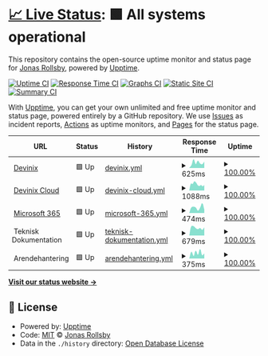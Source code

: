 # [📈 Live Status](https://jonasgithub.github.io/Upptime): <!--live status--> **🟩 All systems operational**

This repository contains the open-source uptime monitor and status page for [Jonas Rollsby](https://jonasgithub.github.io/Upptime), powered by [Upptime](https://github.com/upptime/upptime).

[![Uptime CI](https://github.com/koj-co/upptime/workflows/Uptime%20CI/badge.svg)](https://github.com/koj-co/upptime/actions?query=workflow%3A%22Uptime+CI%22)
[![Response Time CI](https://github.com/koj-co/upptime/workflows/Response%20Time%20CI/badge.svg)](https://github.com/koj-co/upptime/actions?query=workflow%3A%22Response+Time+CI%22)
[![Graphs CI](https://github.com/koj-co/upptime/workflows/Graphs%20CI/badge.svg)](https://github.com/koj-co/upptime/actions?query=workflow%3A%22Graphs+CI%22)
[![Static Site CI](https://github.com/koj-co/upptime/workflows/Static%20Site%20CI/badge.svg)](https://github.com/koj-co/upptime/actions?query=workflow%3A%22Static+Site+CI%22)
[![Summary CI](https://github.com/koj-co/upptime/workflows/Summary%20CI/badge.svg)](https://github.com/koj-co/upptime/actions?query=workflow%3A%22Summary+CI%22)

With [Upptime](https://upptime.js.org), you can get your own unlimited and free uptime monitor and status page, powered entirely by a GitHub repository. We use [Issues](https://github.com/jonasgithub/Upptime/issues) as incident reports, [Actions](https://github.com/jonasgithub/Upptime/actions) as uptime monitors, and [Pages](https://jonasgithub.github.io/Upptime) for the status page.

<!--start: status pages-->
<!-- This summary is generated by Upptime (https://github.com/upptime/upptime) -->
<!-- Do not edit this manually, your changes will be overwritten -->
<!-- prettier-ignore -->
| URL | Status | History | Response Time | Uptime |
| --- | ------ | ------- | ------------- | ------ |
| <img alt="" src="https://favicons.githubusercontent.com/www.devinix.se" height="13"> [Devinix](https://www.devinix.se) | 🟩 Up | [devinix.yml](https://github.com/jonasgithub/upptime/commits/HEAD/history/devinix.yml) | <details><summary><img alt="Response time graph" src="./graphs/devinix/response-time-week.png" height="20"> 625ms</summary><br><a href="https://jonasgithub.github.io/upptime/history/devinix"><img alt="Response time 757" src="https://img.shields.io/endpoint?url=https%3A%2F%2Fraw.githubusercontent.com%2Fjonasgithub%2Fupptime%2FHEAD%2Fapi%2Fdevinix%2Fresponse-time.json"></a><br><a href="https://jonasgithub.github.io/upptime/history/devinix"><img alt="24-hour response time 741" src="https://img.shields.io/endpoint?url=https%3A%2F%2Fraw.githubusercontent.com%2Fjonasgithub%2Fupptime%2FHEAD%2Fapi%2Fdevinix%2Fresponse-time-day.json"></a><br><a href="https://jonasgithub.github.io/upptime/history/devinix"><img alt="7-day response time 625" src="https://img.shields.io/endpoint?url=https%3A%2F%2Fraw.githubusercontent.com%2Fjonasgithub%2Fupptime%2FHEAD%2Fapi%2Fdevinix%2Fresponse-time-week.json"></a><br><a href="https://jonasgithub.github.io/upptime/history/devinix"><img alt="30-day response time 627" src="https://img.shields.io/endpoint?url=https%3A%2F%2Fraw.githubusercontent.com%2Fjonasgithub%2Fupptime%2FHEAD%2Fapi%2Fdevinix%2Fresponse-time-month.json"></a><br><a href="https://jonasgithub.github.io/upptime/history/devinix"><img alt="1-year response time 703" src="https://img.shields.io/endpoint?url=https%3A%2F%2Fraw.githubusercontent.com%2Fjonasgithub%2Fupptime%2FHEAD%2Fapi%2Fdevinix%2Fresponse-time-year.json"></a></details> | <details><summary><a href="https://jonasgithub.github.io/upptime/history/devinix">100.00%</a></summary><a href="https://jonasgithub.github.io/upptime/history/devinix"><img alt="All-time uptime 99.99%" src="https://img.shields.io/endpoint?url=https%3A%2F%2Fraw.githubusercontent.com%2Fjonasgithub%2Fupptime%2FHEAD%2Fapi%2Fdevinix%2Fuptime.json"></a><br><a href="https://jonasgithub.github.io/upptime/history/devinix"><img alt="24-hour uptime 100.00%" src="https://img.shields.io/endpoint?url=https%3A%2F%2Fraw.githubusercontent.com%2Fjonasgithub%2Fupptime%2FHEAD%2Fapi%2Fdevinix%2Fuptime-day.json"></a><br><a href="https://jonasgithub.github.io/upptime/history/devinix"><img alt="7-day uptime 100.00%" src="https://img.shields.io/endpoint?url=https%3A%2F%2Fraw.githubusercontent.com%2Fjonasgithub%2Fupptime%2FHEAD%2Fapi%2Fdevinix%2Fuptime-week.json"></a><br><a href="https://jonasgithub.github.io/upptime/history/devinix"><img alt="30-day uptime 100.00%" src="https://img.shields.io/endpoint?url=https%3A%2F%2Fraw.githubusercontent.com%2Fjonasgithub%2Fupptime%2FHEAD%2Fapi%2Fdevinix%2Fuptime-month.json"></a><br><a href="https://jonasgithub.github.io/upptime/history/devinix"><img alt="1-year uptime 100.00%" src="https://img.shields.io/endpoint?url=https%3A%2F%2Fraw.githubusercontent.com%2Fjonasgithub%2Fupptime%2FHEAD%2Fapi%2Fdevinix%2Fuptime-year.json"></a></details>
| <img alt="" src="https://favicons.githubusercontent.com/dvx.cloud" height="13"> [Devinix Cloud](https://dvx.cloud) | 🟩 Up | [devinix-cloud.yml](https://github.com/jonasgithub/upptime/commits/HEAD/history/devinix-cloud.yml) | <details><summary><img alt="Response time graph" src="./graphs/devinix-cloud/response-time-week.png" height="20"> 1088ms</summary><br><a href="https://jonasgithub.github.io/upptime/history/devinix-cloud"><img alt="Response time 1031" src="https://img.shields.io/endpoint?url=https%3A%2F%2Fraw.githubusercontent.com%2Fjonasgithub%2Fupptime%2FHEAD%2Fapi%2Fdevinix-cloud%2Fresponse-time.json"></a><br><a href="https://jonasgithub.github.io/upptime/history/devinix-cloud"><img alt="24-hour response time 957" src="https://img.shields.io/endpoint?url=https%3A%2F%2Fraw.githubusercontent.com%2Fjonasgithub%2Fupptime%2FHEAD%2Fapi%2Fdevinix-cloud%2Fresponse-time-day.json"></a><br><a href="https://jonasgithub.github.io/upptime/history/devinix-cloud"><img alt="7-day response time 1088" src="https://img.shields.io/endpoint?url=https%3A%2F%2Fraw.githubusercontent.com%2Fjonasgithub%2Fupptime%2FHEAD%2Fapi%2Fdevinix-cloud%2Fresponse-time-week.json"></a><br><a href="https://jonasgithub.github.io/upptime/history/devinix-cloud"><img alt="30-day response time 1003" src="https://img.shields.io/endpoint?url=https%3A%2F%2Fraw.githubusercontent.com%2Fjonasgithub%2Fupptime%2FHEAD%2Fapi%2Fdevinix-cloud%2Fresponse-time-month.json"></a><br><a href="https://jonasgithub.github.io/upptime/history/devinix-cloud"><img alt="1-year response time 1029" src="https://img.shields.io/endpoint?url=https%3A%2F%2Fraw.githubusercontent.com%2Fjonasgithub%2Fupptime%2FHEAD%2Fapi%2Fdevinix-cloud%2Fresponse-time-year.json"></a></details> | <details><summary><a href="https://jonasgithub.github.io/upptime/history/devinix-cloud">100.00%</a></summary><a href="https://jonasgithub.github.io/upptime/history/devinix-cloud"><img alt="All-time uptime 100.00%" src="https://img.shields.io/endpoint?url=https%3A%2F%2Fraw.githubusercontent.com%2Fjonasgithub%2Fupptime%2FHEAD%2Fapi%2Fdevinix-cloud%2Fuptime.json"></a><br><a href="https://jonasgithub.github.io/upptime/history/devinix-cloud"><img alt="24-hour uptime 100.00%" src="https://img.shields.io/endpoint?url=https%3A%2F%2Fraw.githubusercontent.com%2Fjonasgithub%2Fupptime%2FHEAD%2Fapi%2Fdevinix-cloud%2Fuptime-day.json"></a><br><a href="https://jonasgithub.github.io/upptime/history/devinix-cloud"><img alt="7-day uptime 100.00%" src="https://img.shields.io/endpoint?url=https%3A%2F%2Fraw.githubusercontent.com%2Fjonasgithub%2Fupptime%2FHEAD%2Fapi%2Fdevinix-cloud%2Fuptime-week.json"></a><br><a href="https://jonasgithub.github.io/upptime/history/devinix-cloud"><img alt="30-day uptime 100.00%" src="https://img.shields.io/endpoint?url=https%3A%2F%2Fraw.githubusercontent.com%2Fjonasgithub%2Fupptime%2FHEAD%2Fapi%2Fdevinix-cloud%2Fuptime-month.json"></a><br><a href="https://jonasgithub.github.io/upptime/history/devinix-cloud"><img alt="1-year uptime 100.00%" src="https://img.shields.io/endpoint?url=https%3A%2F%2Fraw.githubusercontent.com%2Fjonasgithub%2Fupptime%2FHEAD%2Fapi%2Fdevinix-cloud%2Fuptime-year.json"></a></details>
| <img alt="" src="https://favicons.githubusercontent.com/outlook.office.com" height="13"> [Microsoft 365](https://outlook.office.com/owa/) | 🟩 Up | [microsoft-365.yml](https://github.com/jonasgithub/upptime/commits/HEAD/history/microsoft-365.yml) | <details><summary><img alt="Response time graph" src="./graphs/microsoft-365/response-time-week.png" height="20"> 474ms</summary><br><a href="https://jonasgithub.github.io/upptime/history/microsoft-365"><img alt="Response time 446" src="https://img.shields.io/endpoint?url=https%3A%2F%2Fraw.githubusercontent.com%2Fjonasgithub%2Fupptime%2FHEAD%2Fapi%2Fmicrosoft-365%2Fresponse-time.json"></a><br><a href="https://jonasgithub.github.io/upptime/history/microsoft-365"><img alt="24-hour response time 287" src="https://img.shields.io/endpoint?url=https%3A%2F%2Fraw.githubusercontent.com%2Fjonasgithub%2Fupptime%2FHEAD%2Fapi%2Fmicrosoft-365%2Fresponse-time-day.json"></a><br><a href="https://jonasgithub.github.io/upptime/history/microsoft-365"><img alt="7-day response time 474" src="https://img.shields.io/endpoint?url=https%3A%2F%2Fraw.githubusercontent.com%2Fjonasgithub%2Fupptime%2FHEAD%2Fapi%2Fmicrosoft-365%2Fresponse-time-week.json"></a><br><a href="https://jonasgithub.github.io/upptime/history/microsoft-365"><img alt="30-day response time 571" src="https://img.shields.io/endpoint?url=https%3A%2F%2Fraw.githubusercontent.com%2Fjonasgithub%2Fupptime%2FHEAD%2Fapi%2Fmicrosoft-365%2Fresponse-time-month.json"></a><br><a href="https://jonasgithub.github.io/upptime/history/microsoft-365"><img alt="1-year response time 489" src="https://img.shields.io/endpoint?url=https%3A%2F%2Fraw.githubusercontent.com%2Fjonasgithub%2Fupptime%2FHEAD%2Fapi%2Fmicrosoft-365%2Fresponse-time-year.json"></a></details> | <details><summary><a href="https://jonasgithub.github.io/upptime/history/microsoft-365">100.00%</a></summary><a href="https://jonasgithub.github.io/upptime/history/microsoft-365"><img alt="All-time uptime 100.00%" src="https://img.shields.io/endpoint?url=https%3A%2F%2Fraw.githubusercontent.com%2Fjonasgithub%2Fupptime%2FHEAD%2Fapi%2Fmicrosoft-365%2Fuptime.json"></a><br><a href="https://jonasgithub.github.io/upptime/history/microsoft-365"><img alt="24-hour uptime 100.00%" src="https://img.shields.io/endpoint?url=https%3A%2F%2Fraw.githubusercontent.com%2Fjonasgithub%2Fupptime%2FHEAD%2Fapi%2Fmicrosoft-365%2Fuptime-day.json"></a><br><a href="https://jonasgithub.github.io/upptime/history/microsoft-365"><img alt="7-day uptime 100.00%" src="https://img.shields.io/endpoint?url=https%3A%2F%2Fraw.githubusercontent.com%2Fjonasgithub%2Fupptime%2FHEAD%2Fapi%2Fmicrosoft-365%2Fuptime-week.json"></a><br><a href="https://jonasgithub.github.io/upptime/history/microsoft-365"><img alt="30-day uptime 100.00%" src="https://img.shields.io/endpoint?url=https%3A%2F%2Fraw.githubusercontent.com%2Fjonasgithub%2Fupptime%2FHEAD%2Fapi%2Fmicrosoft-365%2Fuptime-month.json"></a><br><a href="https://jonasgithub.github.io/upptime/history/microsoft-365"><img alt="1-year uptime 100.00%" src="https://img.shields.io/endpoint?url=https%3A%2F%2Fraw.githubusercontent.com%2Fjonasgithub%2Fupptime%2FHEAD%2Fapi%2Fmicrosoft-365%2Fuptime-year.json"></a></details>
| <img alt="" src="https://favicons.githubusercontent.com/null" height="13"> Teknisk Dokumentation | 🟩 Up | [teknisk-dokumentation.yml](https://github.com/jonasgithub/upptime/commits/HEAD/history/teknisk-dokumentation.yml) | <details><summary><img alt="Response time graph" src="./graphs/teknisk-dokumentation/response-time-week.png" height="20"> 679ms</summary><br><a href="https://jonasgithub.github.io/upptime/history/teknisk-dokumentation"><img alt="Response time 648" src="https://img.shields.io/endpoint?url=https%3A%2F%2Fraw.githubusercontent.com%2Fjonasgithub%2Fupptime%2FHEAD%2Fapi%2Fteknisk-dokumentation%2Fresponse-time.json"></a><br><a href="https://jonasgithub.github.io/upptime/history/teknisk-dokumentation"><img alt="24-hour response time 715" src="https://img.shields.io/endpoint?url=https%3A%2F%2Fraw.githubusercontent.com%2Fjonasgithub%2Fupptime%2FHEAD%2Fapi%2Fteknisk-dokumentation%2Fresponse-time-day.json"></a><br><a href="https://jonasgithub.github.io/upptime/history/teknisk-dokumentation"><img alt="7-day response time 679" src="https://img.shields.io/endpoint?url=https%3A%2F%2Fraw.githubusercontent.com%2Fjonasgithub%2Fupptime%2FHEAD%2Fapi%2Fteknisk-dokumentation%2Fresponse-time-week.json"></a><br><a href="https://jonasgithub.github.io/upptime/history/teknisk-dokumentation"><img alt="30-day response time 694" src="https://img.shields.io/endpoint?url=https%3A%2F%2Fraw.githubusercontent.com%2Fjonasgithub%2Fupptime%2FHEAD%2Fapi%2Fteknisk-dokumentation%2Fresponse-time-month.json"></a><br><a href="https://jonasgithub.github.io/upptime/history/teknisk-dokumentation"><img alt="1-year response time 634" src="https://img.shields.io/endpoint?url=https%3A%2F%2Fraw.githubusercontent.com%2Fjonasgithub%2Fupptime%2FHEAD%2Fapi%2Fteknisk-dokumentation%2Fresponse-time-year.json"></a></details> | <details><summary><a href="https://jonasgithub.github.io/upptime/history/teknisk-dokumentation">100.00%</a></summary><a href="https://jonasgithub.github.io/upptime/history/teknisk-dokumentation"><img alt="All-time uptime 99.99%" src="https://img.shields.io/endpoint?url=https%3A%2F%2Fraw.githubusercontent.com%2Fjonasgithub%2Fupptime%2FHEAD%2Fapi%2Fteknisk-dokumentation%2Fuptime.json"></a><br><a href="https://jonasgithub.github.io/upptime/history/teknisk-dokumentation"><img alt="24-hour uptime 100.00%" src="https://img.shields.io/endpoint?url=https%3A%2F%2Fraw.githubusercontent.com%2Fjonasgithub%2Fupptime%2FHEAD%2Fapi%2Fteknisk-dokumentation%2Fuptime-day.json"></a><br><a href="https://jonasgithub.github.io/upptime/history/teknisk-dokumentation"><img alt="7-day uptime 100.00%" src="https://img.shields.io/endpoint?url=https%3A%2F%2Fraw.githubusercontent.com%2Fjonasgithub%2Fupptime%2FHEAD%2Fapi%2Fteknisk-dokumentation%2Fuptime-week.json"></a><br><a href="https://jonasgithub.github.io/upptime/history/teknisk-dokumentation"><img alt="30-day uptime 100.00%" src="https://img.shields.io/endpoint?url=https%3A%2F%2Fraw.githubusercontent.com%2Fjonasgithub%2Fupptime%2FHEAD%2Fapi%2Fteknisk-dokumentation%2Fuptime-month.json"></a><br><a href="https://jonasgithub.github.io/upptime/history/teknisk-dokumentation"><img alt="1-year uptime 100.00%" src="https://img.shields.io/endpoint?url=https%3A%2F%2Fraw.githubusercontent.com%2Fjonasgithub%2Fupptime%2FHEAD%2Fapi%2Fteknisk-dokumentation%2Fuptime-year.json"></a></details>
| <img alt="" src="https://favicons.githubusercontent.com/null" height="13"> Arendehantering | 🟩 Up | [arendehantering.yml](https://github.com/jonasgithub/upptime/commits/HEAD/history/arendehantering.yml) | <details><summary><img alt="Response time graph" src="./graphs/arendehantering/response-time-week.png" height="20"> 375ms</summary><br><a href="https://jonasgithub.github.io/upptime/history/arendehantering"><img alt="Response time 342" src="https://img.shields.io/endpoint?url=https%3A%2F%2Fraw.githubusercontent.com%2Fjonasgithub%2Fupptime%2FHEAD%2Fapi%2Farendehantering%2Fresponse-time.json"></a><br><a href="https://jonasgithub.github.io/upptime/history/arendehantering"><img alt="24-hour response time 340" src="https://img.shields.io/endpoint?url=https%3A%2F%2Fraw.githubusercontent.com%2Fjonasgithub%2Fupptime%2FHEAD%2Fapi%2Farendehantering%2Fresponse-time-day.json"></a><br><a href="https://jonasgithub.github.io/upptime/history/arendehantering"><img alt="7-day response time 375" src="https://img.shields.io/endpoint?url=https%3A%2F%2Fraw.githubusercontent.com%2Fjonasgithub%2Fupptime%2FHEAD%2Fapi%2Farendehantering%2Fresponse-time-week.json"></a><br><a href="https://jonasgithub.github.io/upptime/history/arendehantering"><img alt="30-day response time 380" src="https://img.shields.io/endpoint?url=https%3A%2F%2Fraw.githubusercontent.com%2Fjonasgithub%2Fupptime%2FHEAD%2Fapi%2Farendehantering%2Fresponse-time-month.json"></a><br><a href="https://jonasgithub.github.io/upptime/history/arendehantering"><img alt="1-year response time 358" src="https://img.shields.io/endpoint?url=https%3A%2F%2Fraw.githubusercontent.com%2Fjonasgithub%2Fupptime%2FHEAD%2Fapi%2Farendehantering%2Fresponse-time-year.json"></a></details> | <details><summary><a href="https://jonasgithub.github.io/upptime/history/arendehantering">100.00%</a></summary><a href="https://jonasgithub.github.io/upptime/history/arendehantering"><img alt="All-time uptime 100.00%" src="https://img.shields.io/endpoint?url=https%3A%2F%2Fraw.githubusercontent.com%2Fjonasgithub%2Fupptime%2FHEAD%2Fapi%2Farendehantering%2Fuptime.json"></a><br><a href="https://jonasgithub.github.io/upptime/history/arendehantering"><img alt="24-hour uptime 100.00%" src="https://img.shields.io/endpoint?url=https%3A%2F%2Fraw.githubusercontent.com%2Fjonasgithub%2Fupptime%2FHEAD%2Fapi%2Farendehantering%2Fuptime-day.json"></a><br><a href="https://jonasgithub.github.io/upptime/history/arendehantering"><img alt="7-day uptime 100.00%" src="https://img.shields.io/endpoint?url=https%3A%2F%2Fraw.githubusercontent.com%2Fjonasgithub%2Fupptime%2FHEAD%2Fapi%2Farendehantering%2Fuptime-week.json"></a><br><a href="https://jonasgithub.github.io/upptime/history/arendehantering"><img alt="30-day uptime 100.00%" src="https://img.shields.io/endpoint?url=https%3A%2F%2Fraw.githubusercontent.com%2Fjonasgithub%2Fupptime%2FHEAD%2Fapi%2Farendehantering%2Fuptime-month.json"></a><br><a href="https://jonasgithub.github.io/upptime/history/arendehantering"><img alt="1-year uptime 100.00%" src="https://img.shields.io/endpoint?url=https%3A%2F%2Fraw.githubusercontent.com%2Fjonasgithub%2Fupptime%2FHEAD%2Fapi%2Farendehantering%2Fuptime-year.json"></a></details>

<!--end: status pages-->

[**Visit our status website →**](https://jonasgithub.github.io/Upptime)

## 📄 License

- Powered by: [Upptime](https://github.com/upptime/upptime)
- Code: [MIT](./LICENSE) © [Jonas Rollsby](https://jonasgithub.github.io/Upptime)
- Data in the `./history` directory: [Open Database License](https://opendatacommons.org/licenses/odbl/1-0/)
